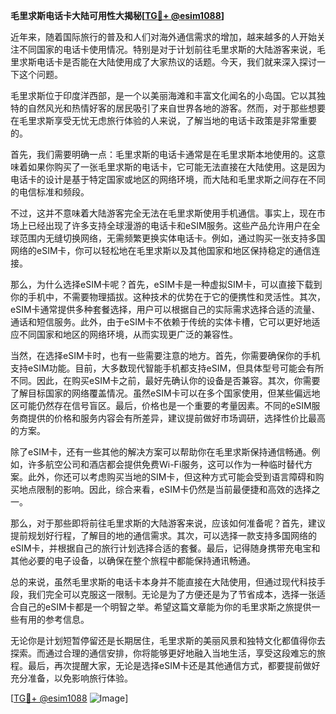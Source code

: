 **毛里求斯电话卡大陆可用性大揭秘[[TG💪+ @esim1088](https://t.me/s/esim1088)]**

近年来，随着国际旅行的普及和人们对海外通信需求的增加，越来越多的人开始关注不同国家的电话卡使用情况。特别是对于计划前往毛里求斯的大陆游客来说，毛里求斯电话卡是否能在大陆使用成了大家热议的话题。今天，我们就来深入探讨一下这个问题。

毛里求斯位于印度洋西部，是一个以美丽海滩和丰富文化闻名的小岛国。它以其独特的自然风光和热情好客的居民吸引了来自世界各地的游客。然而，对于那些想要在毛里求斯享受无忧无虑旅行体验的人来说，了解当地的电话卡政策是非常重要的。

首先，我们需要明确一点：毛里求斯的电话卡通常是在毛里求斯本地使用的。这意味着如果你购买了一张毛里求斯的电话卡，它可能无法直接在大陆使用。这是因为电话卡的设计是基于特定国家或地区的网络环境，而大陆和毛里求斯之间存在不同的电信标准和频段。

不过，这并不意味着大陆游客完全无法在毛里求斯使用手机通信。事实上，现在市场上已经出现了许多支持全球漫游的电话卡和eSIM服务。这些产品允许用户在全球范围内无缝切换网络，无需频繁更换实体电话卡。例如，通过购买一张支持多国网络的eSIM卡，你可以轻松地在毛里求斯以及其他国家和地区保持稳定的通信连接。

那么，为什么选择eSIM卡呢？首先，eSIM卡是一种虚拟SIM卡，可以直接下载到你的手机中，不需要物理插拔。这种技术的优势在于它的便携性和灵活性。其次，eSIM卡通常提供多种套餐选择，用户可以根据自己的实际需求选择合适的流量、通话和短信服务。此外，由于eSIM卡不依赖于传统的实体卡槽，它可以更好地适应不同国家和地区的网络环境，从而实现更广泛的兼容性。

当然，在选择eSIM卡时，也有一些需要注意的地方。首先，你需要确保你的手机支持eSIM功能。目前，大多数现代智能手机都支持eSIM，但具体型号可能会有所不同。因此，在购买eSIM卡之前，最好先确认你的设备是否兼容。其次，你需要了解目标国家的网络覆盖情况。虽然eSIM卡可以在多个国家使用，但某些偏远地区可能仍然存在信号盲区。最后，价格也是一个重要的考量因素。不同的eSIM服务商提供的价格和服务内容会有所差异，建议提前做好市场调研，选择性价比最高的方案。

除了eSIM卡，还有一些其他的解决方案可以帮助你在毛里求斯保持通信畅通。例如，许多航空公司和酒店都会提供免费Wi-Fi服务，这可以作为一种临时替代方案。此外，你还可以考虑购买当地的SIM卡，但这种方式可能会受到语言障碍和购买地点限制的影响。因此，综合来看，eSIM卡仍然是当前最便捷和高效的选择之一。

那么，对于那些即将前往毛里求斯的大陆游客来说，应该如何准备呢？首先，建议提前规划好行程，了解目的地的通信需求。其次，可以选择一款支持多国网络的eSIM卡，并根据自己的旅行计划选择合适的套餐。最后，记得随身携带充电宝和其他必要的电子设备，以确保在整个旅程中都能保持通讯畅通。

总的来说，虽然毛里求斯的电话卡本身并不能直接在大陆使用，但通过现代科技手段，我们完全可以克服这一限制。无论是为了方便还是为了节省成本，选择一张适合自己的eSIM卡都是一个明智之举。希望这篇文章能为你的毛里求斯之旅提供一些有用的参考信息。

无论你是计划短暂停留还是长期居住，毛里求斯的美丽风景和独特文化都值得你去探索。而通过合理的通信安排，你将能够更好地融入当地生活，享受这段难忘的旅程。最后，再次提醒大家，无论是选择eSIM卡还是其他通信方式，都要提前做好充分准备，以免影响旅行体验。

[[TG💪+ @esim1088](https://t.me/s/esim1088) ![Image](https://i.postimg.cc/4NQfJmqS/Snipaste-2025-05-13-00-14-12.png)]